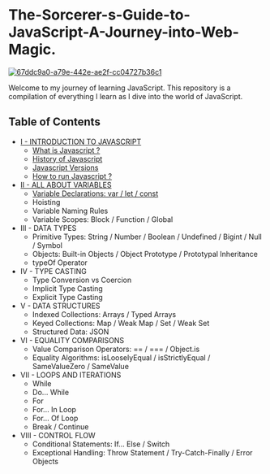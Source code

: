 # The-Sorcerer-s-Guide-to-JavaScript-A-Journey-into-Web-Magic.

<a href="https://ibb.co/gyvDWrg"><img src="https://i.ibb.co/hsXKdg8/67ddc9a0-a79e-442e-ae2f-cc04727b36c1.webp" alt="67ddc9a0-a79e-442e-ae2f-cc04727b36c1" border="0"></a>

Welcome to my journey of learning JavaScript. This repository is a compilation of everything I learn as I dive into the world of JavaScript.

## Table of Contents
- [I -  INTRODUCTION TO JAVASCRIPT](https://github.com/DoctorFateKS/The-Sorcerer-s-Guide-to-JavaScript-A-Journey-into-Web-Magic./tree/main/I%20-%20Introduction-to-Javascript%20)
  - [What is Javascript ?](https://github.com/DoctorFateKS/The-Sorcerer-s-Guide-to-JavaScript-A-Journey-into-Web-Magic./blob/main/I%20-%20Introduction-to-Javascript%20/1.%20What%20is%20Javascript.md)
  - [History of Javascript](https://github.com/DoctorFateKS/The-Sorcerer-s-Guide-to-JavaScript-A-Journey-into-Web-Magic./blob/main/I%20-%20Introduction-to-Javascript%20/2.%20History%20of%20Javascript.md)
  - [Javascript Versions](https://github.com/DoctorFateKS/The-Sorcerer-s-Guide-to-JavaScript-A-Journey-into-Web-Magic./blob/main/I%20-%20Introduction-to-Javascript%20/3.%20Javascript%20Versions.md)
  - [How to run Javascript ?](https://github.com/DoctorFateKS/The-Sorcerer-s-Guide-to-JavaScript-A-Journey-into-Web-Magic./blob/main/I%20-%20Introduction-to-Javascript%20/4.%20How%20to%20run%20Javascript.md)
- [II - ALL ABOUT VARIABLES](https://github.com/DoctorFateKS/The-Sorcerer-s-Guide-to-JavaScript-A-Journey-into-Web-Magic./tree/main/II%20-%20All-About-Variables)
  - [Variable Declarations: var / let / const](https://github.com/DoctorFateKS/The-Sorcerer-s-Guide-to-JavaScript-A-Journey-into-Web-Magic./blob/main/II%20-%20All-About-Variables/1.%20Variable%20Declaration%20%3A%20Var%20-%20Let%20-%20Const.md)
  - Hoisting
  - Variable Naming Rules
  - Variable Scopes: Block / Function / Global
- III - DATA TYPES
  - Primitive Types: String / Number / Boolean / Undefined / Bigint / Null / Symbol
  - Objects: Built-in Objects / Object Prototype / Prototypal Inheritance 
  - typeOf Operator
- IV - TYPE CASTING
  - Type Conversion vs Coercion
  - Implicit Type Casting
  - Explicit Type Casting
- V - DATA STRUCTURES
  - Indexed Collections: Arrays / Typed Arrays
  - Keyed Collections: Map / Weak Map / Set / Weak Set
  - Structured Data: JSON
- VI - EQUALITY COMPARISONS
  - Value Comparison Operators: == / === / Object.is
  - Equality Algorithms: isLooselyEqual / isStrictlyEqual / SameValueZero / SameValue
- VII - LOOPS AND ITERATIONS
  - While
  - Do... While
  - For
  - For... In Loop
  - For... Of Loop
  - Break / Continue
- VIII - CONTROL FLOW
  - Conditional Statements: If... Else / Switch
  - Exceptional Handling: Throw Statement / Try-Catch-Finally / Error Objects
